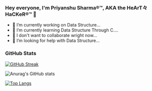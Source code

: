 ### Hey everyone, I'm Priyanshu Sharma®™, AKA the HeArT々HaCKeR®™ 👋

- 🔭 I’m currently working on Data Structure...
- 🌱 I’m currently learning Data Structure Through C....
- 👯 I don't want to collaborate wright now...
- 🤔 I’m looking for help with Data Structure...

### GitHub Stats
[![GitHub Streak](https://github-readme-streak-stats.herokuapp.com?user=iam-priyanshu-sharma&theme=dracula&date_format=M%20j%5B%2C%20Y%5D&border=DD2727&stroke=DD2727&fire=DD2727&currStreakNum=DD2727&sideLabels=DD2727&dates=DD2727)](https://git.io/streak-stats)

![Anurag's GitHub stats](https://github-readme-stats.vercel.app/api?username=iam-priyanshu-sharma&show_icons=true&theme=cobalt)

[![Top Langs](https://github-readme-stats.vercel.app/api/top-langs/?username=iam-priyanshu-sharma)](https://github.com/iam-priyanshu-sharma/github-readme-stats)
